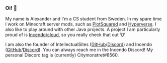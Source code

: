 ### Oi! :wave:

My name is Alexander and I'm a CS student from Sweden. In my spare time I work on Minecraft server mods, such as [PlotSquared](https://github.com/IntellectualSites/PlotSquared) and [Hyperverse](https://hyperver.se). I also like to play around with other Java projects. A project I am particularly proud of is [Incendo/cloud](https://commandframework.cloud), so you really check that out :cow:

I am also the founder of IntellectualSites ([GitHub](https://github.com/IntellectualSites)/[Discord](https://discord.gg/KxkjDVg)) and Incendo ([GitHub](https://github.com/Incendo)/[Discord](https://discord.gg/aykZu32)). You can always reach me in the Incendo Discord! My personal Discord tag is (currently) Citymonstret#8560.

